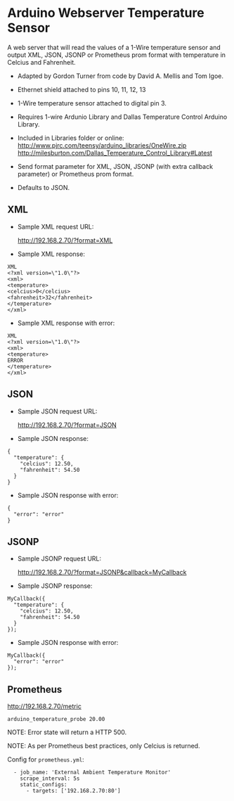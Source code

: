 # Arduino Webserver Temperature Sensor

A web server that will read the values of a 1-Wire temperature sensor and output 
XML, JSON, JSONP or Prometheus prom format with temperature in Celcius and Fahrenheit.

- Adapted by Gordon Turner from code by David A. Mellis and Tom Igoe.

- Ethernet shield attached to pins 10, 11, 12, 13
- 1-Wire temperature sensor attached to digital pin 3.
 
- Requires 1-wire Ardunio Library and Dallas Temperature Control Arduino Library.
- Included in Libraries folder or online:
    http://www.pjrc.com/teensy/arduino_libraries/OneWire.zip
    http://milesburton.com/Dallas_Temperature_Control_Library#Latest

- Send format parameter for XML, JSON, JSONP (with extra callback parameter) or Prometheus prom format.
- Defaults to JSON.


## XML

- Sample XML request URL:

    http://192.168.2.70/?format=XML


- Sample XML response:

```
XML
<?xml version=\"1.0\"?>
<xml>
<temperature>
<celcius>0</celcius>
<fahrenheit>32</fahrenheit>
</temperature>
</xml>
```


- Sample XML response with error:

```
XML
<?xml version=\"1.0\"?>
<xml>
<temperature>
ERROR
</temperature>
</xml>
```


## JSON

- Sample JSON request URL:

    http://192.168.2.70/?format=JSON
    
    
- Sample JSON response:

```
{
  "temperature": {
    "celcius": 12.50,
    "fahrenheit": 54.50
  }
}
```


- Sample JSON response with error:

```
{
  "error": "error"
}
```


## JSONP

- Sample JSONP request URL:

    http://192.168.2.70/?format=JSONP&callback=MyCallback
   
    
- Sample JSONP response:

```
MyCallback({
  "temperature": {
    "celcius": 12.50,
    "fahrenheit": 54.50
  }
});
```


- Sample JSON response with error:

```
MyCallback({
  "error": "error"
});
```


## Prometheus

http://192.168.2.70/metric

```
arduino_temperature_probe 20.00
```

NOTE: Error state will return a HTTP 500.

NOTE: As per Prometheus best practices, only Celcius is returned.

Config for `prometheus.yml`:

```
  - job_name: 'External Ambient Temperature Monitor'
    scrape_interval: 5s
    static_configs:
      - targets: ['192.168.2.70:80']
```